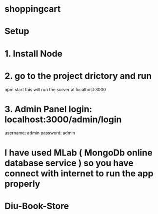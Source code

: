 # shoppingcart
# Setup

# 1. Install Node
# 2. go to the project drictory and run
   npm start
   this will run the surver at localhost:3000
   
   
# 3. Admin Panel login: localhost:3000/admin/login
   username: admin  password: admin
   
# I have used MLab ( MongoDb online database service ) so you have connect with internet to run the app properly
   

# Diu-Book-Store
